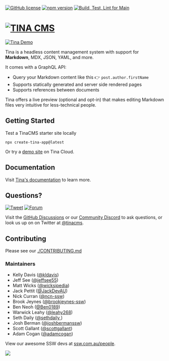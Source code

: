 [![GitHub license](https://img.shields.io/github/license/tinacms/tinacms?color=blue)](https://github.com/tinacms/tinacms/blob/main/LICENSE)
[![npm version](https://img.shields.io/npm/v/tinacms.svg?style=flat)](https://www.npmjs.com/package/tinacms)
[![Build, Test, Lint for Main](https://github.com/tinacms/tinacms/actions/workflows/main.yml/badge.svg?branch=main&event=push)](https://github.com/tinacms/tinacms/actions/workflows/main.yml)

# [![TINA CMS](https://res.cloudinary.com/forestry-demo/image/upload/c_scale,w_400/v1694189357/tina-brand-assets/logos/png/Logo_Full_-_Default.png 'Visit tinacms.org')](https://tina.io)

[![Tina Demo](https://res.cloudinary.com/forestry-demo/video/upload/du_16,w_700,e_loop/tina-io/new-homepage/homepage-demo-2.gif)](https://tina.io/)

Tina is a headless content management system with support for **Markdown**, MDX, JSON, YAML, and more.

It comes with a GraphQL API:

- Query your Markdown content like this 👉 `post.author.firstName`
- Supports statically generated and server side rendered pages
- Supports references between documents

Tina offers a live preview (optional and opt-in) that makes editing Markdown files very intuitive for less-technical people.

## Getting Started

Test a TinaCMS starter site locally

```
npx create-tina-app@latest
```

Or try a [demo site](https://app.tina.io/quickstart) on Tina Cloud.

## Documentation

Visit [Tina's documentation](https://tina.io/docs/) to learn more.

## Questions?

[![Tweet](https://img.shields.io/twitter/url/http/shields.io.svg?style=social)](https://twitter.com/intent/tweet?url=https%3A%2F%2Ftinacms.org&text=I%20just%20checked%20out%20@tinacms%20on%20GitHub%20and%20it%20is%20sweet%21&hashtags=TinaCMS%2Cjamstack%2Cheadlesscms)
[![Forum](https://shields.io/github/discussions/tinacms/tinacms)](https://github.com/tinacms/tinacms/discussions)

Visit the [GitHub Discussions](https://github.com/tinacms/tinacms/discussions) or our [Community Discord](https://discord.com/invite/zumN63Ybpf) to ask questions, or look us up on on Twitter at [@tinacms](https://twitter.com/tinacms).

<!-- ## Changelog

Check the [CHANGELOG](./CHANGELOG.md) for the latest updates to TinaCMS.  -->

## Contributing

Please see our [./CONTRIBUTING.md](https://github.com/tinacms/tinacms/blob/main/CONTRIBUTING.md)

### Maintainers

- Kelly Davis ([@kldavis](https://github.com/kldavis4))
- Jeff See ([@jeffsee55](https://github.com/jeffsee55))
- Matt Wicks ([@wicksipedia](https://github.com/wicksipedia))
- Jack Pettit ([@JackDevAU](https://github.com/JackDevAU))
- Nick Curran ([@ncn-ssw](https://github.com/ncn-ssw))
- Brook Jeynes ([@brookjeynes-ssw](https://github.com/brookjeynes-ssw))
- Ben Neoh ([@Ben0189](https://github.com/Ben0189))
- Warwick Leahy ([@leahy268](https://github.com/leahy268))
- Seth Daily ([@sethdaily ](https://github.com/sethdaily))
- Josh Berman ([@joshbermanssw](https://github.com/joshbermanssw))
- Scott Gallant ([@scottgallant](https://github.com/scottgallant))
- Adam Cogan ([@adamcogan](https://github.com/adamcogan))

View our awesome SSW devs at [ssw.com.au/people](https://www.ssw.com.au/people/?skill=%F0%9F%A6%99-TinaCMS).

![](https://res.cloudinary.com/forestry-demo/image/upload/h_85/v1573167387/Favicon.png)
